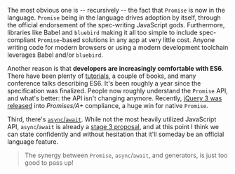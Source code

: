 The most obvious one is -- recursively -- the fact that `Promise` is now in the language. `Promise` being in the language drives adoption by itself, through the official endorsement of the spec-writing JavaScript gods. Furthermore, libraries like Babel and `bluebird` making it all too simple to include spec-compliant `Promise`-based solutions in any app at very little cost. Anyone writing code for modern browsers or using a modern development toolchain leverages Babel and/or `bluebird`.

Another reason is that **developers are increasingly comfortable with ES6**. There have been plenty of [tutorials][es6], a couple of books, and many conference talks describing ES6. It's been roughly a year since the specification was finalized. People now roughly understand the `Promise` API, and what's better: the API isn't changing anymore. Recently, [jQuery 3 was released][jq3] into *Promises/A+* compliance, a huge win for native `Promise`.

Third, there's [`async`/`await`][aa]. While not the most heavily utilized JavaScript API, `async`/`await` is already a [stage 3 proposal][stag], and at this point I think we can state confidently and without hesitation that it'll someday be an official language feature.

> The synergy between `Promise`, `async`/`await`, and generators, is just too good to pass up!

[promises]: /articles/es6-promises-in-depth "ES6 Promises in Depth on Pony Foo"
[es6]: /articles/es6 "ES6 Overview in 350 Bullet Points on Pony Foo"
[jq3]: https://blog.jquery.com/2016/06/09/jquery-3-0-final-released/ "jQuery 3.0 Final Released!"
[aa]: /articles/understanding-javascript-async-await "Understanding JavaScript’s async await on Pony Foo"
[stag]: https://github.com/tc39/ecmascript-asyncawait "tc39/ecmascript-asyncawait on GitHub"
